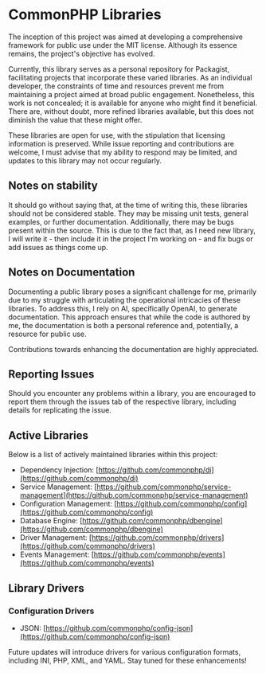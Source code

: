 # CommonPHP Libraries

The inception of this project was aimed at developing a comprehensive framework for public use under the MIT license. Although its essence remains, the project's objective has evolved.

Currently, this library serves as a personal repository for Packagist, facilitating projects that incorporate these varied libraries. As an individual developer, the constraints of time and resources prevent me from maintaining a project aimed at broad public engagement. Nonetheless, this work is not concealed; it is available for anyone who might find it beneficial. There are, without doubt, more refined libraries available, but this does not diminish the value that these might offer.

These libraries are open for use, with the stipulation that licensing information is preserved. While issue reporting and contributions are welcome, I must advise that my ability to respond may be limited, and updates to this library may not occur regularly.

## Notes on stability

It should go without saying that, at the time of writing this, these libraries should not be considered stable. They may be missing unit tests, general examples, or further documentation. Additionally, there may be bugs present within the source. This is due to the fact that, as I need new library, I will write it - then include it in the project I'm working on - and fix bugs or add issues as things come up.

## Notes on Documentation

Documenting a public library poses a significant challenge for me, primarily due to my struggle with articulating the operational intricacies of these libraries. To address this, I rely on AI, specifically OpenAI, to generate documentation. This approach ensures that while the code is authored by me, the documentation is both a personal reference and, potentially, a resource for public use.

Contributions towards enhancing the documentation are highly appreciated.

## Reporting Issues

Should you encounter any problems within a library, you are encouraged to report them through the issues tab of the respective library, including details for replicating the issue.

## Active Libraries

Below is a list of actively maintained libraries within this project:

- Dependency Injection: [https://github.com/commonphp/di](https://github.com/commonphp/di)
- Service Management: [https://github.com/commonphp/service-management](https://github.com/commonphp/service-management)
- Configuration Management: [https://github.com/commonphp/config](https://github.com/commonphp/config)
- Database Engine: [https://github.com/commonphp/dbengine](https://github.com/commonphp/dbengine)
- Driver Management: [https://github.com/commonphp/drivers](https://github.com/commonphp/drivers)
- Events Management: [https://github.com/commonphp/events](https://github.com/commonphp/events)

## Library Drivers

### Configuration Drivers

- JSON: [https://github.com/commonphp/config-json](https://github.com/commonphp/config-json)

Future updates will introduce drivers for various configuration formats, including INI, PHP, XML, and YAML. Stay tuned for these enhancements!
